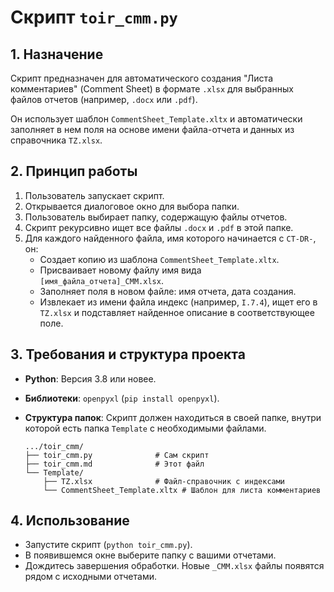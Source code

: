# Скрипт `toir_cmm.py`

## 1. Назначение

Скрипт предназначен для автоматического создания "Листа комментариев" (Comment Sheet) в формате `.xlsx` для выбранных файлов отчетов (например, `.docx` или `.pdf`).

Он использует шаблон `CommentSheet_Template.xltx` и автоматически заполняет в нем поля на основе имени файла-отчета и данных из справочника `TZ.xlsx`.

## 2. Принцип работы

1.  Пользователь запускает скрипт.
2.  Открывается диалоговое окно для выбора папки.
3.  Пользователь выбирает папку, содержащую файлы отчетов.
4.  Скрипт рекурсивно ищет все файлы `.docx` и `.pdf` в этой папке.
5.  Для каждого найденного файла, имя которого начинается с `CT-DR-`, он:
    - Создает копию из шаблона `CommentSheet_Template.xltx`.
    - Присваивает новому файлу имя вида `[имя_файла_отчета]_CMM.xlsx`.
    - Заполняет поля в новом файле: имя отчета, дата создания.
    - Извлекает из имени файла индекс (например, `I.7.4`), ищет его в `TZ.xlsx` и подставляет найденное описание в соответствующее поле.

## 3. Требования и структура проекта

- **Python**: Версия 3.8 или новее.
- **Библиотеки**: `openpyxl` (`pip install openpyxl`).
- **Структура папок**: Скрипт должен находиться в своей папке, внутри которой есть папка `Template` с необходимыми файлами.

  ```
  .../toir_cmm/
  ├── toir_cmm.py              # Сам скрипт
  ├── toir_cmm.md              # Этот файл
  └── Template/
      ├── TZ.xlsx              # Файл-справочник с индексами
      └── CommentSheet_Template.xltx # Шаблон для листа комментариев
  ```

## 4. Использование

- Запустите скрипт (`python toir_cmm.py`).
- В появившемся окне выберите папку с вашими отчетами.
- Дождитесь завершения обработки. Новые `_CMM.xlsx` файлы появятся рядом с исходными отчетами.